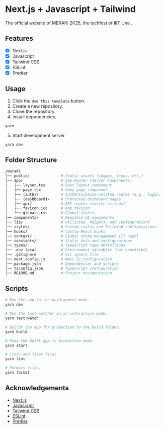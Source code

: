 # Next.js + Javascript + Tailwind

The official website of MERAKI 2K25, the techfest of IIIT Una .

## Features

-   [x] Next.js
-   [x] Javascript
-   [x] Tailwind CSS
-   [x] ESLint
-   [x] Prettier

## Usage

1.  Click the `Use this template` button.
2.  Create a new repository.
3.  Clone the repository.
4.  Install dependencies.

```sh
yarn
```

5.  Start development server.

```sh
yarn dev
```

## Folder Structure

``` sh
/meraki
│── public/              # Static assets (images, icons, etc.)
│── app/                 # App Router (Server Components)
│   ├── layout.tsx       # Root layout component
│   ├── page.tsx         # Home page component
│   ├── (auth)/          # Authentication-related routes (e.g., login, signup)
│   ├── (dashboard)/     # Protected dashboard pages
│   ├── api/             # API routes (server actions)
│   ├── favicon.ico      # App favicon
│   └── globals.css      # Global styles
│── components/          # Reusable UI components
│── lib/                 # Utilities, helpers, and configurations
│── styles/              # Custom styles and Tailwind configurations
│── hooks/               # Custom React hooks
│── context/             # Global state management (if used)
│── constants/           # Static data and configurations
│── types/               # TypeScript type definitions
│── .env.local           # Environment variables (not committed)
│── .gitignore           # Git ignore file
│── next.config.js       # Next.js configuration
│── package.json         # Dependencies and scripts
│── tsconfig.json        # TypeScript configuration
│── README.md            # Project documentation
```

## Scripts

```sh
# Run the app in the development mode.
yarn dev

# Run the test watcher in an interactive mode.
yarn test:watch

# Builds the app for production to the build folder.
yarn build

# Runs the built app in production mode.
yarn start

# Lints and fixes files.
yarn lint

# Formats files.
yarn format
```

## Acknowledgements

-   [Next.js](https://nextjs.org)
-   [Javascript](https://www.javascript.com/)
-   [Tailwind CSS](https://tailwindcss.com/)
-   [ESLint](https://eslint.org)
-   [Prettier](https://prettier.io)
